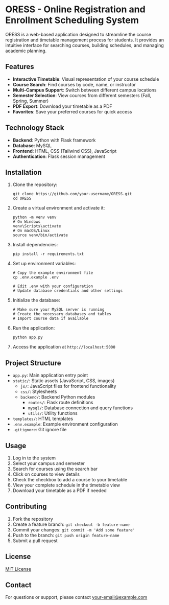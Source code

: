 # ORESS - Online Registration and Enrollment Scheduling System

ORESS is a web-based application designed to streamline the course registration and timetable management process for students. It provides an intuitive interface for searching courses, building schedules, and managing academic planning.

## Features

- **Interactive Timetable**: Visual representation of your course schedule
- **Course Search**: Find courses by code, name, or instructor
- **Multi-Campus Support**: Switch between different campus locations
- **Semester Selection**: View courses from different semesters (Fall, Spring, Summer)
- **PDF Export**: Download your timetable as a PDF
- **Favorites**: Save your preferred courses for quick access

## Technology Stack

- **Backend**: Python with Flask framework
- **Database**: MySQL
- **Frontend**: HTML, CSS (Tailwind CSS), JavaScript
- **Authentication**: Flask session management

## Installation

1. Clone the repository:
   ```
   git clone https://github.com/your-username/ORESS.git
   cd ORESS
   ```

2. Create a virtual environment and activate it:
   ```
   python -m venv venv
   # On Windows
   venv\Scripts\activate
   # On macOS/Linux
   source venv/bin/activate
   ```

3. Install dependencies:
   ```
   pip install -r requirements.txt
   ```

4. Set up environment variables:
   ```
   # Copy the example environment file
   cp .env.example .env
   
   # Edit .env with your configuration
   # Update database credentials and other settings
   ```

5. Initialize the database:
   ```
   # Make sure your MySQL server is running
   # Create the necessary databases and tables
   # Import course data if available
   ```

6. Run the application:
   ```
   python app.py
   ```

7. Access the application at `http://localhost:5000`

## Project Structure

- `app.py`: Main application entry point
- `static/`: Static assets (JavaScript, CSS, images)
  - `js/`: JavaScript files for frontend functionality
  - `css/`: Stylesheets
  - `backend/`: Backend Python modules
    - `routes/`: Flask route definitions
    - `mysql/`: Database connection and query functions
    - `utils/`: Utility functions
- `templates/`: HTML templates
- `.env.example`: Example environment configuration
- `.gitignore`: Git ignore file

## Usage

1. Log in to the system
2. Select your campus and semester
3. Search for courses using the search bar
4. Click on courses to view details
5. Check the checkbox to add a course to your timetable
6. View your complete schedule in the timetable view
7. Download your timetable as a PDF if needed

## Contributing

1. Fork the repository
2. Create a feature branch: `git checkout -b feature-name`
3. Commit your changes: `git commit -m 'Add some feature'`
4. Push to the branch: `git push origin feature-name`
5. Submit a pull request

## License

[MIT License](LICENSE)

## Contact

For questions or support, please contact [your-email@example.com](mailto:your-email@example.com)
